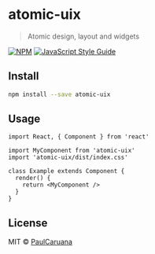 # atomic-uix

> Atomic design, layout and widgets

[![NPM](https://img.shields.io/npm/v/atomic-uix.svg)](https://www.npmjs.com/package/atomic-uix) [![JavaScript Style Guide](https://img.shields.io/badge/code_style-standard-brightgreen.svg)](https://standardjs.com)

## Install

```bash
npm install --save atomic-uix
```

## Usage

```tsx
import React, { Component } from 'react'

import MyComponent from 'atomic-uix'
import 'atomic-uix/dist/index.css'

class Example extends Component {
  render() {
    return <MyComponent />
  }
}
```

## License

MIT © [PaulCaruana](https://github.com/PaulCaruana)
